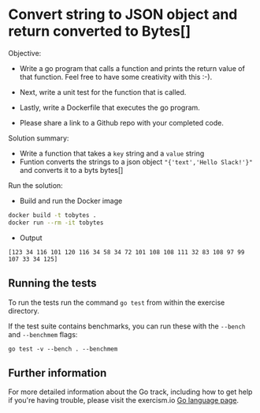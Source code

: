 # Convert string to JSON object and return converted to Bytes[]

Objective:

- Write a go program that calls a function and prints the return value of that function. Feel free to have some creativity with this :-).

- Next, write a unit test for the function that is called.

- Lastly, write a Dockerfile that executes the go program.

- Please share a link to a Github repo with your completed code. 


Solution summary:

- Write a function that takes a `key` string and a `value` string
- Funtion converts the strings to a json object `"{'text','Hello Slack!'}"` and converts it to a byts bytes[]


Run the solution:

- Build and run the Docker image

```bash
docker build -t tobytes .
docker run --rm -it tobytes
```

- Output

```
[123 34 116 101 120 116 34 58 34 72 101 108 108 111 32 83 108 97 99 107 33 34 125]
```

## Running the tests

To run the tests run the command `go test` from within the exercise directory.

If the test suite contains benchmarks, you can run these with the `--bench` and `--benchmem`
flags:

    go test -v --bench . --benchmem


## Further information

For more detailed information about the Go track, including how to get help if
you're having trouble, please visit the exercism.io [Go language page](http://exercism.io/languages/go/resources).

